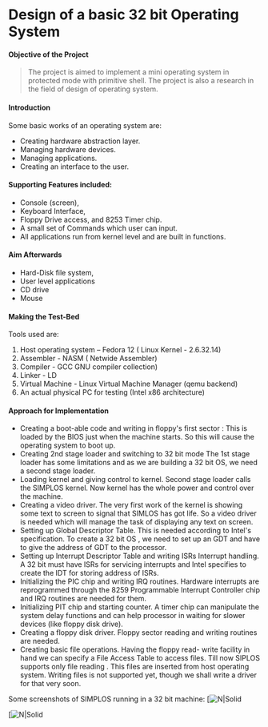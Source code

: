 # Design of a basic 32 bit Operating System

####      Objective of the Project

 > The project is aimed to implement a mini operating system in protected mode
 > with primitive shell. The project is also a research in the field of design 
 > of operating system.


#### Introduction
Some basic works of an operating system are:
- Creating hardware abstraction layer.
- Managing hardware devices.
- Managing applications.
- Creating an interface to the user.

#### Supporting Features included:
- Console (screen),
- Keyboard Interface,
- Floppy Drive access, and 8253 Timer chip.
- A small set of Commands which user can input.
- All applications run from kernel level and are built in functions. 

#### Aim Afterwards
- Hard-Disk file system,
- User level applications
- CD drive
- Mouse

#### Making the Test-Bed
Tools used are:
1. Host operating system – Fedora 12 ( Linux Kernel - 2.6.32.14)
2. Assembler - NASM ( Netwide Assembler)
3. Compiler - GCC GNU compiler collection)
4. Linker - LD
5. Virtual Machine - Linux Virtual Machine Manager (qemu backend)
6. An actual physical PC for testing (Intel x86 architecture)

#### Approach for Implementation
- Creating a boot-able code and writing in floppy's first sector :
This is loaded by the BIOS just when the machine starts. So this will cause the operating system to boot up.
- Creating 2nd stage loader and switching to 32 bit mode
The 1st stage loader has some limitations and as we are building a 32 bit OS, we need a second stage loader.
- Loading kernel and giving control to kernel.
Second stage loader calls the SIMPLOS kernel. Now kernel has the whole power and control over the machine.
- Creating a video driver.
The very first work of the kernel is showing some text to screen to signal that SIMLOS has got life. So a video driver is needed which will manage the task of displaying any text on screen.
- Setting up Global Descriptor Table.
This is needed according to Intel's specification. To create a 32 bit OS , we need to set up an GDT and have to give the address of GDT to the processor.
 - Setting up Interrupt Descriptor Table and writing ISRs
Interrupt handling. A 32 bit must have ISRs for servicing interrupts and Intel specifies to create the IDT for storing address of ISRs.
 - Initializing the PIC chip and writing IRQ routines.
Hardware interrupts are reprogrammed through the 8259 Programmable Interrupt Controller chip and IRQ routines are needed for them.
 - Initializing PIT chip and starting counter.
A timer chip can manipulate the system delay functions and can help processor in waiting for slower devices (like floppy disk drive).
- Creating a floppy disk driver.
Floppy sector reading and writing routines are needed.
- Creating basic file operations.
Having the floppy read- write facility in hand we can specify a File Access Table to access files. Till now SIPLOS supports only file reading . This files are inserted from host operating system. Writing files is not supported yet, though we shall write a driver for that very soon.

Some screenshots of SIMPLOS running in a 32 bit machine:
[![N|Solid](https://cloud.githubusercontent.com/assets/25990759/23568048/e20123d2-007e-11e7-9d4a-b4e1fff652d2.png)

[![N|Solid](https://cloud.githubusercontent.com/assets/25990759/23568092/1a55d4d0-007f-11e7-8642-9ad60f8369de.png)
